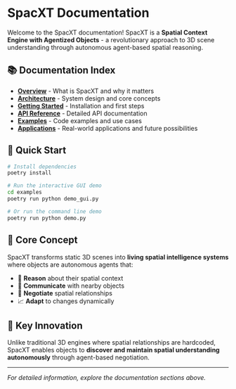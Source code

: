 # SpacXT Documentation

Welcome to the SpacXT documentation! SpacXT is a **Spatial Context Engine with Agentized Objects** - a revolutionary approach to 3D scene understanding through autonomous agent-based spatial reasoning.

## 📚 Documentation Index

- **[Overview](overview.md)** - What is SpacXT and why it matters
- **[Architecture](architecture.md)** - System design and core concepts
- **[Getting Started](getting-started.md)** - Installation and first steps
- **[API Reference](api-reference.md)** - Detailed API documentation
- **[Examples](examples.md)** - Code examples and use cases
- **[Applications](applications.md)** - Real-world applications and future possibilities

## 🚀 Quick Start

```bash
# Install dependencies
poetry install

# Run the interactive GUI demo
cd examples
poetry run python demo_gui.py

# Or run the command line demo
poetry run python demo.py
```

## 🎯 Core Concept

SpacXT transforms static 3D scenes into **living spatial intelligence systems** where objects are autonomous agents that:

- 🧠 **Reason** about their spatial context
- 💬 **Communicate** with nearby objects
- 🤝 **Negotiate** spatial relationships
- 📈 **Adapt** to changes dynamically

## 🌟 Key Innovation

Unlike traditional 3D engines where spatial relationships are hardcoded, SpacXT enables objects to **discover and maintain spatial understanding autonomously** through agent-based negotiation.

---

*For detailed information, explore the documentation sections above.*
